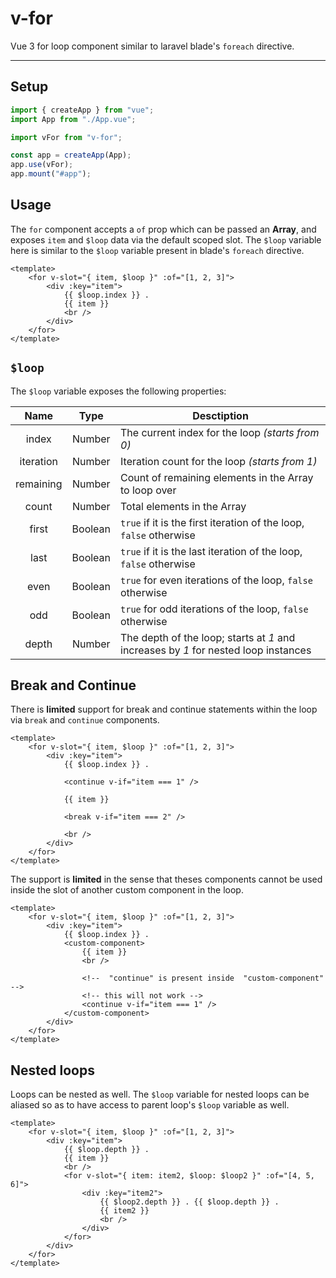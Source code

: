 # v-for

Vue 3 for loop component similar to laravel blade's `foreach` directive.

---

<!-- ## Install

The library is available on [npm](https://www.npmjs.com/) as [`vFor`](https://www.npmjs.com/package/v-for).

```bash
npm install --save v-for
``` -->

## Setup

```js
import { createApp } from "vue";
import App from "./App.vue";

import vFor from "v-for";

const app = createApp(App);
app.use(vFor);
app.mount("#app");
```

## Usage

The `for` component accepts a `of` prop which can be passed an **Array**, and exposes `item` and `$loop` data via the default scoped slot. The `$loop` variable here is similar to the `$loop` variable present in blade's `foreach` directive.

```vue
<template>
    <for v-slot="{ item, $loop }" :of="[1, 2, 3]">
        <div :key="item">
            {{ $loop.index }} .
            {{ item }}
            <br />
        </div>
    </for>
</template>
```

## `$loop`

The `$loop` variable exposes the following properties:

|   Name    |  Type   | Desctiption                                                                         |
| :-------: | :-----: | ----------------------------------------------------------------------------------- |
|   index   | Number  | The current index for the loop _(starts from 0)_                                    |
| iteration | Number  | Iteration count for the loop _(starts from 1)_                                      |
| remaining | Number  | Count of remaining elements in the Array to loop over                               |
|   count   | Number  | Total elements in the Array                                                         |
|   first   | Boolean | `true` if it is the first iteration of the loop, `false` otherwise                  |
|   last    | Boolean | `true` if it is the last iteration of the loop, `false` otherwise                   |
|   even    | Boolean | `true` for even iterations of the loop, `false` otherwise                           |
|    odd    | Boolean | `true` for odd iterations of the loop, `false` otherwise                            |
|   depth   | Number  | The depth of the loop; starts at _1_ and increases by _1_ for nested loop instances |

## Break and Continue

There is **limited** support for break and continue statements within the loop via `break` and `continue` components.

```vue
<template>
    <for v-slot="{ item, $loop }" :of="[1, 2, 3]">
        <div :key="item">
            {{ $loop.index }} .

            <continue v-if="item === 1" />

            {{ item }}

            <break v-if="item === 2" />

            <br />
        </div>
    </for>
</template>
```

The support is **limited** in the sense that theses components cannot be used inside the slot of another custom component in the loop.

```vue
<template>
    <for v-slot="{ item, $loop }" :of="[1, 2, 3]">
        <div :key="item">
            {{ $loop.index }} .
            <custom-component>
                {{ item }}
                <br />

                <!--  "continue" is present inside  "custom-component"  -->
                <!-- this will not work -->
                <continue v-if="item === 1" />
            </custom-component>
        </div>
    </for>
</template>
```

## Nested loops

Loops can be nested as well. The `$loop` variable for nested loops can be aliased so as to have access to parent loop's `$loop` variable as well.

```vue
<template>
    <for v-slot="{ item, $loop }" :of="[1, 2, 3]">
        <div :key="item">
            {{ $loop.depth }} .
            {{ item }}
            <br />
            <for v-slot="{ item: item2, $loop: $loop2 }" :of="[4, 5, 6]">
                <div :key="item2">
                    {{ $loop2.depth }} . {{ $loop.depth }} .
                    {{ item2 }}
                    <br />
                </div>
            </for>
        </div>
    </for>
</template>
```
